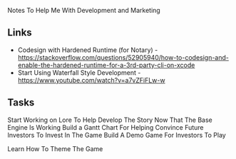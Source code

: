 Notes To Help Me With Development and Marketing

Links
-----
* Codesign with Hardened Runtime (for Notary) - https://stackoverflow.com/questions/52905940/how-to-codesign-and-enable-the-hardened-runtime-for-a-3rd-party-cli-on-xcode
* Start Using Waterfall Style Development - https://www.youtube.com/watch?v=a7vZFiFLw-w

Tasks
-----
Start Working on Lore To Help Develop The Story Now That The Base Engine Is Working
Build a Gantt Chart For Helping Convince Future Investors To Invest In The Game
Build A Demo Game For Investors To Play

Learn How To Theme The Game